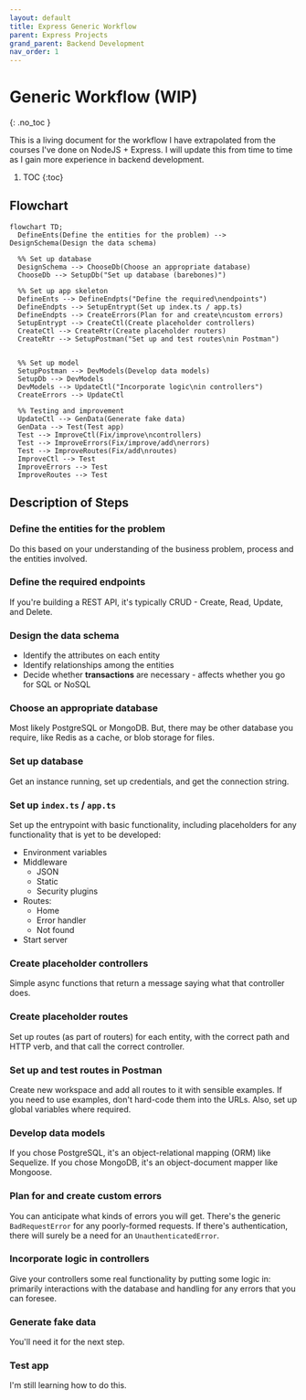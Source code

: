 ```yaml
---
layout: default
title: Express Generic Workflow
parent: Express Projects
grand_parent: Backend Development
nav_order: 1
---
```


# Generic Workflow (WIP)
{: .no_toc }

This is a living document for the workflow I have extrapolated from the courses I've done on NodeJS + Express. I will update this from time to time as I gain more experience in backend development.

1. TOC
{:toc}

## Flowchart

```mermaid
flowchart TD;
  DefineEnts(Define the entities for the problem) --> DesignSchema(Design the data schema)

  %% Set up database
  DesignSchema --> ChooseDb(Choose an appropriate database)
  ChooseDb --> SetupDb("Set up database (barebones)")

  %% Set up app skeleton
  DefineEnts --> DefineEndpts("Define the required\nendpoints")
  DefineEndpts --> SetupEntrypt(Set up index.ts / app.ts)
  DefineEndpts --> CreateErrors(Plan for and create\ncustom errors)
  SetupEntrypt --> CreateCtl(Create placeholder controllers)
  CreateCtl --> CreateRtr(Create placeholder routers)
  CreateRtr --> SetupPostman("Set up and test routes\nin Postman")

  
  %% Set up model
  SetupPostman --> DevModels(Develop data models)
  SetupDb --> DevModels
  DevModels --> UpdateCtl("Incorporate logic\nin controllers")
  CreateErrors --> UpdateCtl

  %% Testing and improvement
  UpdateCtl --> GenData(Generate fake data)
  GenData --> Test(Test app)
  Test --> ImproveCtl(Fix/improve\ncontrollers)
  Test --> ImproveErrors(Fix/improve/add\nerrors)
  Test --> ImproveRoutes(Fix/add\nroutes)
  ImproveCtl --> Test
  ImproveErrors --> Test
  ImproveRoutes --> Test
```

## Description of Steps

### Define the entities for the problem
Do this based on your understanding of the business problem, process and the entities involved.

### Define the required endpoints
If you're building a REST API, it's typically CRUD - Create, Read, Update, and Delete.

### Design the data schema
- Identify the attributes on each entity
- Identify relationships among the entities
- Decide whether **transactions** are necessary - affects whether you go for SQL or NoSQL

### Choose an appropriate database
Most likely PostgreSQL or MongoDB. But, there may be other database you require, like Redis as a cache, or blob storage for files.

### Set up database
Get an instance running, set up credentials, and get the connection string.

### Set up `index.ts` / `app.ts`
Set up the entrypoint with basic functionality, including placeholders for any functionality that is yet to be developed:

- Environment variables
- Middleware
  - JSON
  - Static
  - Security plugins
- Routes:
  - Home
  - Error handler
  - Not found
- Start server

### Create placeholder controllers
Simple async functions that return a message saying what that controller does.

### Create placeholder routes
Set up routes (as part of routers) for each entity, with the correct path and HTTP verb, and that call the correct controller.

### Set up and test routes in Postman
Create new workspace and add all routes to it with sensible examples. If you need to use examples, don't hard-code them into the URLs. Also, set up global variables where required.

### Develop data models
If you chose PostgreSQL, it's an object-relational mapping (ORM) like Sequelize. If you chose MongoDB, it's an object-document mapper like Mongoose.

### Plan for and create custom errors
You can anticipate what kinds of errors you will get. There's the generic `BadRequestError` for any poorly-formed requests. If there's authentication, there will surely be a need for an `UnauthenticatedError`.

### Incorporate logic in controllers
Give your controllers some real functionality by putting some logic in: primarily interactions with the database and handling for any errors that you can foresee.

### Generate fake data
You'll need it for the next step.

### Test app
I'm still learning how to do this.

